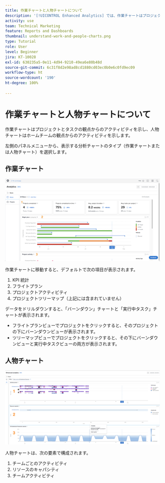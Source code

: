 ```yaml
---
title: 作業チャートと人物チャートについて
description: '[!UICONTROL Enhanced Analytics] では、作業チャートはプロジェクトとタスクの観点からのアクティビティを示し、人物チャートはホームチームの観点からのアクティビティを示します。'
activity: use
team: Technical Marketing
feature: Reports and Dashboards
thumbnail: understand-work-and-people-charts.png
type: Tutorial
role: User
level: Beginner
jira: KT-10028
exl-id: 630235a5-0e11-4d94-9210-49ea6e80b48d
source-git-commit: 6c31f8d2e98ad8cd1880cd03ec0b0e6c0fd9ec09
workflow-type: ht
source-wordcount: '190'
ht-degree: 100%

---
```


# 作業チャートと人物チャートについて

作業チャートはプロジェクトとタスクの観点からのアクティビティを示し、人物チャートはホームチームの観点からのアクティビティを示します。

左側のパネルメニューから、表示する分析チャートのタイプ（作業チャートまたは人物チャート）を選択します。

## 作業チャート

![で [!UICONTROL Analytics] 機能を見つけている画像[!DNL Workfront Classic]](assets/section-1-1.png)

作業チャートに移動すると、デフォルトで次の項目が表示されます。

1. KPI 統計
1. フライトプラン
1. プロジェクトアクティビティ
1. プロジェクトツリーマップ（上記には含まれていません）

データをドリルダウンすると、「バーンダウン」チャートと「実行中タスク」チャートが表示されます。

* フライトプランビューでプロジェクトをクリックすると、そのプロジェクトの下にバーンダウンビューが表示されます。
* ツリーマップビューでプロジェクトをクリックすると、その下にバーンダウンビューと実行中タスクビューの両方が表示されます。

## 人物チャート

![で [!UICONTROL Analytics] 機能を見つけている画像[!DNL Workfront Classic]](assets/section-1-2.png)

人物チャートは、次の要素で構成されます。

1. チームごとのアクティビティ
1. リソースのキャパシティ
1. チームアクティビティ
